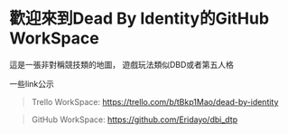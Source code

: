 # 歡迎來到Dead By Identity的GitHub WorkSpace

這是一張非對稱競技類的地圖，
遊戲玩法類似DBD或者第五人格

一些link公示
>Trello WorkSpace: https://trello.com/b/tBkp1Mao/dead-by-identity

>GitHub WorkSpace: https://github.com/Eridayo/dbi_dtp
